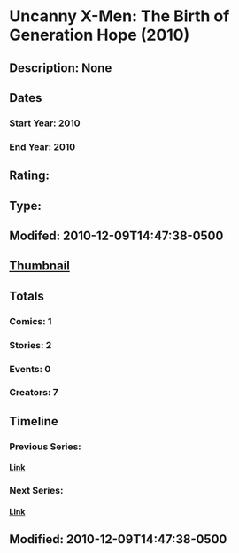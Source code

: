 # Uncanny X-Men: The Birth of Generation Hope (2010)
## Description: None
## Dates
### Start Year: 2010
### End Year: 2010
## Rating: 
## Type: 
## Modifed: 2010-12-09T14:47:38-0500
## [Thumbnail](http://i.annihil.us/u/prod/marvel/i/mg/9/90/4c966f4d23e2b.jpg)
## Totals
### Comics: 1
### Stories: 2
### Events: 0
### Creators: 7
## Timeline
### Previous Series: 
#### [Link]()
### Next Series: 
#### [Link]()
## Modified: 2010-12-09T14:47:38-0500